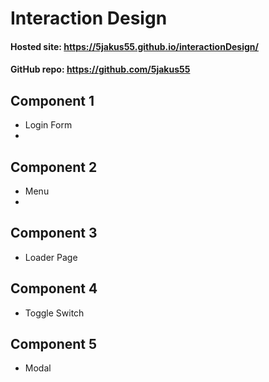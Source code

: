# Interaction Design

#### Hosted site: https://5jakus55.github.io/interactionDesign/

#### GitHub repo: https://github.com/5jakus55

## Component 1

- Login Form
-

## Component 2

- Menu
-

## Component 3

- Loader Page

## Component 4

- Toggle Switch

## Component 5

- Modal
